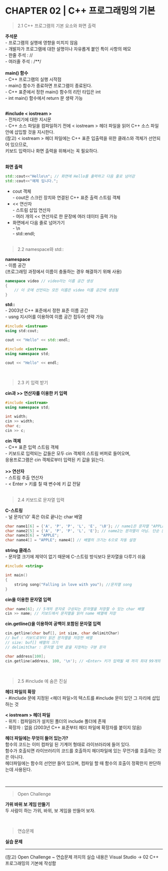 # CHAPTER 02 | C++ 프로그래밍의 기본 <BR>

> 2.1 C++ 프로그램의 기본 요소와 화면 출력 <BR>

**주석문**<BR>- 프로그램의 실행에 영향을 미치지 않음<BR>- 개발자가 프로그램에 대한 설명이나 자유롭게 붙인 특이 사항의 메모<BR>- 한줄 주석 : //<BR>- 여러줄 주석 : /**/<BR><BR>
**main() 함수**<BR>- C++ 프로그램의 실행 시작점<BR> - main() 함수가 종료하면 프로그램이 종료된다.<BR>- C++ 표준에서 정한 main() 함수의 리턴 타입은 int<BR>- int main() 함수에서 return 문 생략 가능<BR><BR>

**#include < iostream >**<BR>- 전처리기에 대한 지시문<BR>- C++ 소스 파일을 컴파일하기 전에 < iostream > 헤더 파일을 읽어 C++ 소스 파일 안에 삽입할 것을 지시한다.<BR>(참고) < iostream > 헤더 파일에는 C++ 표준 입출력을 위한 클래스와 객체가 선언되어 있으므로,<BR>키보드 입력이나 화면 출력을 위해서는 꼭 필요하다.<BR><BR>

**화면 출력**<BR>
```C++
std::cout<<"Hello\n"; // 화면에 Hello를 출력하고 다음 줄로 넘어감
std::cout<<"예제 입니다.";
```
- cout 객체<BR>- cout은 스크린 장치와 연결된 C++ 표준 출력 스트림 객체<BR>
- << 연산자<BR>- 스트림 삽입 연산자<BR>- 여러 개의 << 연산자로 한 문장에 여러 데이터 출력 가능<BR>
- 화면에서 다음 줄로 넘어가기<BR>- \n<BR>- std::endl; <BR><BR>
> 2.2 namespace와 std:: <BR>

**namespace**<BR> - 이름 공간<BR>(프로그래밍 과정에서 이름이 충돌하는 경우 해결하기 위해 사용)<BR>
```C++
namespace video // video라는 이름 공간 생성
{
    // 이 곳에 선언되는 모든 이름은 video 이름 공간에 생성됨
}
```
**std::**<BR>- 2003년 C++ 표준에서 정한 표준 이름 공간<BR>- usng 지시어를 이용하여 이름 공간 접두어 생략 가능
```C++
#include <iostream>
using std:cout;

cout << "Hello" << std::endl;
```
```C++
#include <iostream>
using namespace std;

cout << "Hello" << endl;
```
<BR>

> 2.3 키 입력 받기 <BR>

**cin과 >> 연산자를 이용한 키 입력**<BR>
```C++
#include <iostream>
using namespace std;

int width;
cin >> width;
char c;
cin >> c;
```
**cin 객체**<BR>- C++ 표준 입력 스트림 객체<BR>- 키보드로 입력되는 값들은 모두 cin 객체의 스트림 버퍼로 들어오며, <BR>응용프로그램은 cin 객체로부터 입력된 키 값을 읽는다.<BR><BR>
**>> 연산자**<BR>- 스트림 추출 연산자<BR>- < Enter > 키를 칠 때 변수에 키 값 전달<BR><BR>

> 2.4 키보드로 문자열 입력 <BR>

**C-스트링**<BR>- 널 문자('\0' 혹은 0)로 끝나는 char 배열<BR>
```C++
char name1[6] = {'A', 'P', 'P', 'L', 'E', '\0'}; // name1은 문자열 "APPLE"
char name2[5] = {'A', 'P', 'P', 'L', 'E'}; // name2는 문자열이 아님. 단순 문자 배열
char name3[6] = "APPLE";
char name4[] = "APPLE"; name4[] // 배열의 크기는 6으로 자동 설정
```

**string 클래스**<BR>- 문자열 크기에 제약이 없기 때문에 C-스트링 방식보다 문자열을 다루기 쉬움<BR>
```C++
#include <string>

int main()
{
    string song("Falling in love with you"); //문자열 song
}
```

**cin을 이용한 문자열 입력**
```C++
char name[6]; // 5개의 문자로 구성되는 문자열을 저장할 수 있는 char 배열
cin >> name; // 키보드에서 문자열을 읽어 name 배열에 저장
```
**cin.getline()을 이용하여 공백이 포함된 문자열 입력**<BR>
```C++
cin.getline(char buf[], int size, char delimitChar)
// buf : 키보드로부터 읽은 문자열을 저장한 배열
// size: buf[] 배열의 크기
// delimitChar : 문자열 입력 끝을 지정하는 구분 문자

char address[100];
cin.getline(address, 100, '\n'); // <Enter> 키가 입력될 때 까지 최대 99개의 문자 입력
```
<BR>

> 2.5 #include <iostream>에 숨은 진실 <BR>

**헤더 파일의 확장**<BR>- #include 문에 지정된 <헤더 파일>의 텍스트를 #include 문이 있던 그 자리에 삽입하는 것<BR>

**< iostream > 헤더 파일**<BR>- 위치 : 컴파일러가 설치된 폴더의 include 폴더에 존재<BR>- 확장자 : 없음 (2003년 C++ 표준부터 헤더 파일에 확장자를 붙이지 않음)<BR>

**헤더 파일에는 무엇이 들어 있는가?**<BR>함수의 코드는 이미 컴파일 된 기계어 형태로 라이브러리에 들어 있다.<BR> 함수가 호출되면 라이브러리의 코드를 호출하지 헤더파일에 있는 무언가를 호출하는 것은 아니다.<BR> 헤더파일에는 함수의 선언만 들어 있으며, 컴파일 할 때 함수의 호출이 정확한지 판단하는데 사용된다.

<BR>

- - -

> Open Challenge <BR>

**가위 바위 보 게임 만들기**<BR>
두 사람이 하는 가위, 바위, 보 게임을 만들어 보자. 

<BR>

>연습문제

**실습 문제**
- - -
(참고) Open Challenge ~ 연습문제 까지의 실습 내용은 Visual Studio -> 02 C++ 프로그래밍의 기본에 작성함